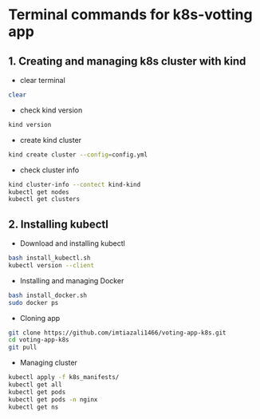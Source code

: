 # Terminal commands for k8s-votting app

## 1. Creating and managing k8s cluster with kind

- clear terminal
```bash
clear
```

- check kind version
```bash
kind version
```

- create kind cluster
```bash
kind create cluster --config=config.yml
```

- check cluster info
```bash
kind cluster-info --contect kind-kind
kubectl get nodes
kubectl get clusters
```

## 2. Installing kubectl 

- Download and installing kubectl
```bash
bash install_kubectl.sh
kubectl version --client
```

- Installing and managing Docker 
```bash
bash install_docker.sh 
sudo docker ps
```

- Cloning app
```bash
git clone https://github.com/imtiazali1466/voting-app-k8s.git
cd voting-app-k8s
git pull
```

- Managing cluster
```bash
kubectl apply -f k8s_manifests/
kubectl get all
kubectl get pods
kubectl get pods -n nginx
kubectl get ns
```

